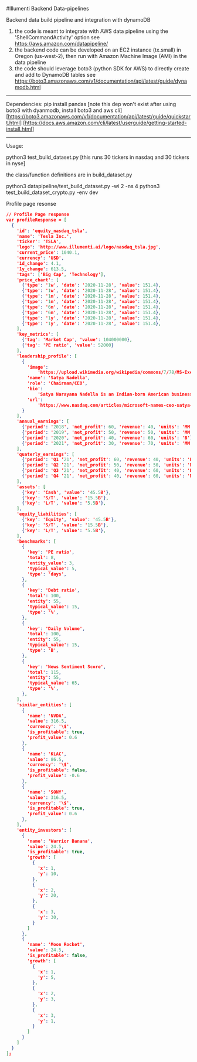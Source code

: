 #Illumenti Backend Data-pipelines

Backend data build pipeline and integration with dynamoDB

1. the code is meant to integrate with AWS data pipeline using the 'ShellCommandActivity' option 
see https://aws.amazon.com/datapipeline/
2. the backend code can be developed on an EC2 instance (tx.small) in Oregon (us-west-2), then run with Amazon Machine Image (AMI) in the data pipeline
3. the code should leverage boto3 (python SDK for AWS) to directly create and add to DynamoDB tables
see https://boto3.amazonaws.com/v1/documentation/api/latest/guide/dynamodb.html

---
Dependencies:
pip install pandas
[note this dep won't exist after using boto3 with dyanmodb, install boto3 and aws cli]
[https://boto3.amazonaws.com/v1/documentation/api/latest/guide/quickstart.html]
[https://docs.aws.amazon.com/cli/latest/userguide/getting-started-install.html]

---
Usage:

python3 test_build_dataset.py
[this runs 30 tickers in nasdaq and 30 tickers in nyse]

the class/function definitions are in build_dataset.py


python3 datapipeline/test_build_dataset.py -wi 2 -ns 4
python3 test_build_dataset_crypto.py -env dev


Profile page resonse

```json
// Profile Page response
var profileResponse = [
  {
    'id': 'equity_nasdaq_tsla',
    'name': 'Tesla Inc.',
    'ticker': 'TSLA',
    'logo': 'http://www.illumenti.ai/logo/nasdaq_tsla.jpg',
    'current_price': 1040.1,
    'currency': 'USD',
    '1d_change': 4.1,
    '1y_change': 613.5,
    'tags': ['Big Cap', 'Technology'],
    'price_chart': [
      {'type': '1w', 'date': '2020-11-28', 'value': 151.4},
      {'type': '1w', 'date': '2020-11-28', 'value': 151.4},
      {'type': '1m', 'date': '2020-11-28', 'value': 151.4},
      {'type': '1m', 'date': '2020-11-28', 'value': 151.4},
      {'type': '6m', 'date': '2020-11-28', 'value': 151.4},
      {'type': '6m', 'date': '2020-11-28', 'value': 151.4},
      {'type': '1y', 'date': '2020-11-28', 'value': 151.4},
      {'type': '1y', 'date': '2020-11-28', 'value': 151.4},
    ],
    'key_metrics': [
      {'tag': 'Market Cap', 'value': 104000000},
      {'tag': 'PE ratio', 'value': 52000}
    ],
    'leadership_profile': [
      {
        'image':
            'https://upload.wikimedia.org/wikipedia/commons/7/78/MS-Exec-Nadella-Satya-2017-08-31-22_%28cropped%29.jpg',
        'name': 'Satya Nadella',
        'role': 'Chairman/CEO',
        'bio':
            'Satya Narayana Nadella is an Indian-born American business executive. He is the executive chairman and CEO of Microsoft, succeeding Steve Ballmer in 2014 as CEO and John W. Thompson in 2021 as chairman.',
        'url':
            'https://www.nasdaq.com/articles/microsoft-names-ceo-satya-nadella-as-chairman-2021-06-16',
      }
    ],
    'annual_earnings': [
      {'period': '2018', 'net_profit': 60, 'revenue': 40, 'units': 'MM'},
      {'period': '2019', 'net_profit': 50, 'revenue': 50, 'units': 'MM'},
      {'period': '2020', 'net_profit': 40, 'revenue': 60, 'units': 'B'},
      {'period': '2021', 'net_profit': 30, 'revenue': 70, 'units': 'MM'},
    ],
    'quaterly_earnings': [
      {'period': 'Q1 ‘21', 'net_profit': 60, 'revenue': 40, 'units': 'B'},
      {'period': 'Q2 ‘21', 'net_profit': 50, 'revenue': 50, 'units': 'MM'},
      {'period': 'Q3 ‘21', 'net_profit': 40, 'revenue': 60, 'units': 'B'},
      {'period': 'Q4 ‘21', 'net_profit': 40, 'revenue': 60, 'units': 'MM'},
    ],
    'assets': [
      {'key': 'Cash', 'value': '45.5B'},
      {'key': 'S/T', 'value': '15.5B'},
      {'key': 'L/T', 'value': '5.5B'},
    ],
    'equity_liabilities': [
      {'key': 'Equity', 'value': '45.5B'},
      {'key': 'S/T', 'value': '15.5B'},
      {'key': 'L/T', 'value': '5.5B'},
    ],
    'benchmarks': [
      {
        'key': 'PE ratio',
        'total': 8,
        'entity_value': 3,
        'typical_value': 5,
        'type': 'days',
      },
      {
        'key': 'Debt ratio',
        'total': 100,
        'entity': 55,
        'typical_value': 15,
        'type': '%',
      },
      {
        'key': 'Daily Volume',
        'total': 100,
        'entity': 55,
        'typical_value': 15,
        'type': 'B',
      },
      {
        'key': 'News Sentiment Score',
        'total': 115,
        'entity': 55,
        'typical_value': 65,
        'type': '%',
      },
    ],
    'similar_entities': [
      {
        'name': 'NVDA',
        'value': 316.5,
        'currency': '\$',
        'is_profitable': true,
        'profit_value': 0.6
      },
      {
        'name': 'KLAC',
        'value': 86.5,
        'currency': '\$',
        'is_profitable': false,
        'profit_value': -0.6
      },
      {
        'name': 'SONY',
        'value': 316.5,
        'currency': '\$',
        'is_profitable': true,
        'profit_value': 0.6
      },
    ],
    'entity_investors': [
      {
        'name': 'Warrior Banana',
        'value': 24.5,
        'is_profitable': true,
        'growth': [
          {
            'x': 1,
            'y': 10,
          },
          {
            'x': 2,
            'y': 20,
          },
          {
            'x': 3,
            'y': 30,
          }
        ]
      },
      {
        'name': 'Moon Rocket',
        'value': 24.5,
        'is_profitable': false,
        'growth': [
          {
            'x': 1,
            'y': 5,
          },
          {
            'x': 2,
            'y': 3,
          },
          {
            'x': 3,
            'y': 1,
          }
        ]
      }
    ]
  }
];
```